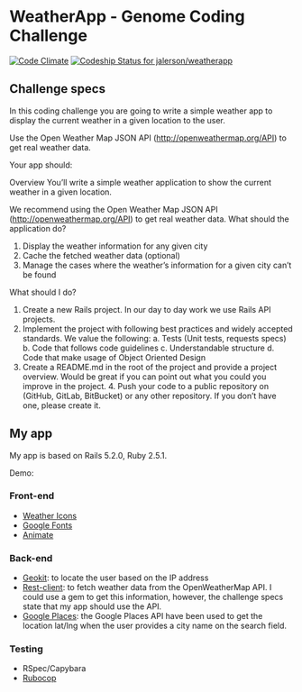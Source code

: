 # WeatherApp - Genome Coding Challenge

[![Code Climate](https://codeclimate.com/github/codeclimate/codeclimate/badges/gpa.svg)](https://codeclimate.com/github/jalerson/weatherapp) [![Codeship Status for jalerson/weatherapp](https://app.codeship.com/projects/66cef6a0-51df-0135-774f-3acbe865a34f/status?branch=master)](https://app.codeship.com/projects/234525)

## Challenge specs

In this coding challenge you are going to write a simple weather app to display the current weather in a given location to the user.

Use the Open Weather Map JSON API (http://openweathermap.org/API) to get real weather data.

Your app should:

Overview You’ll write a simple weather application to show the current weather in a given location.

We recommend using the Open Weather Map JSON API (http://openweathermap.org/API) to get real weather data.
What should the application do?
1. Display the weather information for any given city
2. Cache the fetched weather data (optional)
3. Manage the cases where the weather’s information for a given city can’t be found


What should I do?
1. Create a new Rails project. In our day to day work we use Rails API projects.
2. Implement the project with following best practices and widely accepted standards.
    We value the following:
    a. Tests (Unit tests, requests specs)
    b. Code that follows code guidelines
    c. Understandable structure
    d. Code that make usage of Object Oriented Design
3. Create a README.md in the root of the project and provide a project overview. Would be great if you can point out
    what you could you improve in the project. 4. Push your code to a public repository on (GitHub, GitLab, BitBucket)
    or any other repository. If you don’t have one, please create it.


## My app

My app is based on Rails 5.2.0, Ruby 2.5.1.

Demo:

### Front-end

- [Weather Icons](https://erikflowers.github.io/weather-icons/)
- [Google Fonts](https://fonts.google.com/)
- [Animate](https://daneden.github.io/animate.css/)

### Back-end

- [Geokit](https://github.com/geokit/geokit): to locate the user based on the IP address
- [Rest-client](https://github.com/rest-client/rest-client): to fetch weather data from the OpenWeatherMap API. I could use a gem to get this information, however, the challenge specs state that my app should use the API.
- [Google Places](https://github.com/qpowell/google_places): the Google Places API have been used to get the location lat/lng when the user provides a city name on the search field.

### Testing
- RSpec/Capybara
- [Rubocop](https://github.com/bbatsov/rubocop)


